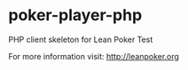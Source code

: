 poker-player-php
================

PHP client skeleton for Lean Poker Test

For more information visit: http://leanpoker.org
